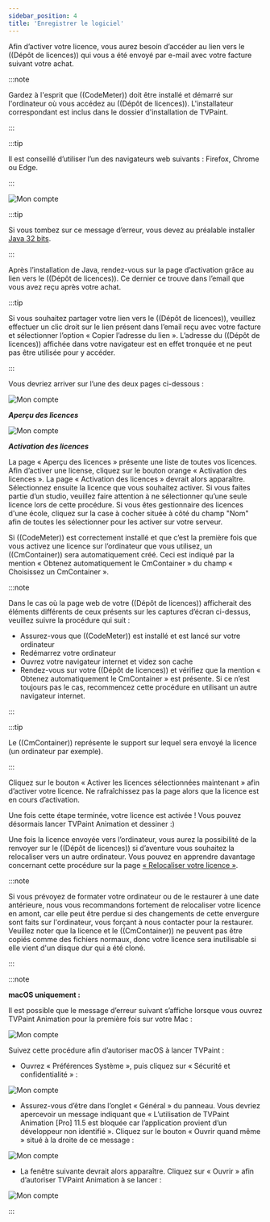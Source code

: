 ```yaml
---
sidebar_position: 4
title: 'Enregistrer le logiciel'
---
```


Afin d’activer votre licence, vous aurez besoin d’accéder au lien vers le ((Dépôt de licences)) qui vous a été envoyé par e-mail avec votre facture suivant votre achat.

:::note

Gardez à l'esprit que ((CodeMeter)) doit être installé et démarré sur l'ordinateur où vous accédez au ((Dépôt de licences)). L'installateur correspondant est inclus dans le dossier d'installation de TVPaint.

:::

:::tip

Il est conseillé d’utiliser l’un des navigateurs web suivants : Firefox, Chrome ou Edge.

:::

![Mon compte](/img/telecharger-installer/error.png)

:::tip

Si vous tombez sur ce message d’erreur, vous devez au préalable installer [Java 32 bits](https://www.java.com/fr/download/manual.jsp).

:::

Après l’installation de Java, rendez-vous sur la page d’activation grâce au lien vers le ((Dépôt de licences)). Ce dernier ce trouve dans l’email que vous avez reçu après votre achat.

:::tip

Si vous souhaitez partager votre lien vers le ((Dépôt de licences)), veuillez effectuer un clic droit sur le lien présent dans l’email reçu avec votre facture et sélectionner l’option « Copier l’adresse du lien ». L’adresse du ((Dépôt de licences)) affichée dans votre navigateur est en effet tronquée et ne peut pas être utilisée pour y accéder.

:::

Vous devriez arriver sur l’une des deux pages ci-dessous :


![Mon compte](/img/telecharger-installer/license-depot-overview.png)

***Aperçu des licences***

![Mon compte](/img/telecharger-installer/license-depot-get.png)

***Activation des licences***

La page « Aperçu des licences » présente une liste de toutes vos licences. Afin d’activer une license, cliquez sur le bouton orange « Activation des licences ». La page « Activation des licences » devrait alors apparaître. Sélectionnez ensuite la licence que vous souhaitez activer. Si vous faites partie d’un studio, veuillez faire attention à ne sélectionner qu’une seule licence lors de cette procédure. Si vous êtes gestionnaire des licences d'une école, cliquez sur la case à cocher située à côté du champ "Nom" afin de toutes les sélectionner pour les activer sur votre serveur.

Si ((CodeMeter)) est correctement installé et que c’est la première fois que vous activez une licence sur l’ordinateur que vous utilisez, un ((CmContainer)) sera automatiquement créé. Ceci est indiqué par la mention « Obtenez automatiquement le CmContainer » du champ « Choisissez un CmContainer ».

:::note

Dans le cas où la page web de votre ((Dépôt de licences)) afficherait des éléments différents de ceux présents sur les captures d’écran ci-dessus, veuillez suivre la procédure qui suit :

- Assurez-vous que ((CodeMeter)) est installé et est lancé sur votre ordinateur
- Redémarrez votre ordinateur
- Ouvrez votre navigateur internet et videz son cache
- Rendez-vous sur votre ((Dépôt de licences)) et vérifiez que la mention « Obtenez automatiquement le CmContainer » est présente. Si ce n’est toujours pas le cas, recommencez cette procédure en utilisant un autre navigateur internet.

:::

:::tip

Le ((CmContainer)) représente le support sur lequel sera envoyé la licence (un ordinateur par exemple).

:::

Cliquez sur le bouton « Activer les licences sélectionnées maintenant » afin d’activer votre licence. Ne rafraîchissez pas la page alors que la licence est en cours d’activation.

Une fois cette étape terminée, votre licence est activée ! Vous pouvez désormais lancer TVPaint Animation et dessiner :)

Une fois la licence envoyée vers l’ordinateur, vous aurez la possibilité de la renvoyer sur le ((Dépôt de licences)) si d’aventure vous souhaitez la relocaliser vers un autre ordinateur. Vous pouvez en apprendre davantage concernant cette procédure sur la page [« Relocaliser votre licence »](https://www.tvpaint.com/doc/tvp11/index.php?id=lesson-wibu-rehost).

:::note

Si vous prévoyez de formater votre ordinateur ou de le restaurer à une date antérieure, nous vous recommandons fortement de relocaliser votre licence en amont, car elle peut être perdue si des changements de cette envergure sont faits sur l'ordinateur, vous forçant à nous contacter pour la restaurer. Veuillez noter que la licence et le ((CmContainer)) ne peuvent pas être copiés comme des fichiers normaux, donc votre licence sera inutilisable si elle vient d'un disque dur qui a été cloné.

:::

:::note

**macOS uniquement :**

Il est possible que le message d’erreur suivant s’affiche lorsque vous ouvrez TVPaint Animation pour la première fois sur votre Mac :

![Mon compte](/img/telecharger-installer/macos-malicious-software-check.png)

Suivez cette procédure afin d’autoriser macOS à lancer TVPaint :

- Ouvrez « Préférences Système », puis cliquez sur « Sécurité et confidentialité » :

![Mon compte](/img/telecharger-installer/system-preferences-security-privacy.png)

- Assurez-vous d’être dans l’onglet « Général » du panneau. Vous devriez apercevoir un message indiquant que « L’utilisation de TVPaint Animation [Pro] 11.5 est bloquée car l’application provient d’un développeur non identifié ». Cliquez sur le bouton « Ouvrir quand même » situé à la droite de ce message :

![Mon compte](/img/telecharger-installer/system-preferences-open-anyway.png)

- La fenêtre suivante devrait alors apparaître. Cliquez sur « Ouvrir » afin d’autoriser TVPaint Animation à se lancer :

![Mon compte](/img/telecharger-installer/macos-malicious-software-check-click-on-open.png)

:::